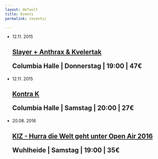 ```yaml
---
layout: default
title: Events
permalink: /events/

---
```


<ul class="post-list">
<li>
    <p class="post-list-date">
        <span class="post-meta post-list-date-day">12.11.</span>
        <span class="post-meta post-list-date-year">2015</span>
    </p>
    <h2>
        <a class="post-link" href="http://www.trinitytickets.de/85/slayer" target="_blank">
        Slayer + Anthrax & Kvelertak
        </a>
        <p class="post-meta">
        Columbia Halle | Donnerstag | 19:00 | 47€ 
        </p>
    </h2>
</li>
<li>
    <p class="post-list-date">
        <span class="post-meta post-list-date-day">12.11.</span>
        <span class="post-meta post-list-date-year">2015</span>
    </p>
    <h2>
        <a class="post-link" href="http://www.trinitytickets.de/24/kontra-k" target="_blank">
        Kontra K
        </a>
        <p class="post-meta">
        Columbia Halle | Samstag | 20:00 | 27€ 
        </p>
    </h2>
</li>
<li>
    <p class="post-list-date">
        <span class="post-meta post-list-date-day">20.08.</span>
        <span class="post-meta post-list-date-year">2016</span>
    </p>
    <h2>
        <a class="post-link" href="http://www.trinitytickets.de/197/k.i.z" target="_blank">
        KIZ - Hurra die Welt geht unter Open Air 2016
        </a>
        <p class="post-meta">
        Wuhlheide | Samstag | 19:00 | 35€ 
        </p>
    </h2>
</li>
</ul>